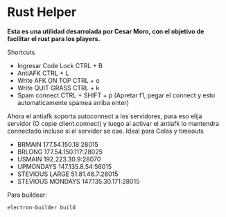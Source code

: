 # Rust Helper 

**Esta es una utilidad desarrolada por Cesar Moro, con el objetivo de facilitar el rust para los players.**

Shortcuts
* Ingresar Code Lock CTRL + B
* AntiAFK CTRL + L
* Write AFK ON TOP CTRL + o
* Write QUIT GRASS CTRL + k
* Spam connect CTRL + SHIFT + p (Apretar f1, pegar el connect y esto automaticamente spamea arriba enter)

Ahora el antiafk soporta autoconnect a los servidores, para eso elija servidor (O copie client.connect) y luego al activar el antiafk lo mantendra connectado incluso si el servidor se cae. Ideal para Colas y timeouts

* BRMAIN 177.54.150.18:28015
* BRLONG 177.54.150.117:28025
* USMAIN 192.223.30.9:28070
* UPMONDAYS 147.135.8.54:56015
* STEVIOUS LARGE 51.81.48.7:28015
* STEVIOUS MONDAYS 147.135.30.171:28015


Para buildear:

`
electron-builder build 
`